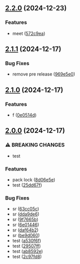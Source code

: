 ## [2.2.0](https://github.com/PPS-TrainSim/TestPPS/compare/v2.1.1...v2.2.0) (2024-12-23)

### Features

* meet ([572c9ea](https://github.com/PPS-TrainSim/TestPPS/commit/572c9eab2814e3fb4ce105270777cdc8a1bcde59))

## [2.1.1](https://github.com/PPS-TrainSim/TestPPS/compare/v2.1.0...v2.1.1) (2024-12-17)

### Bug Fixes

* remove pre release ([969e5e0](https://github.com/PPS-TrainSim/TestPPS/commit/969e5e01085cdfa0ba95f07c109be3cdde2aafc4))

## [2.1.0](https://github.com/PPS-TrainSim/TestPPS/compare/v2.0.0...v2.1.0) (2024-12-17)

### Features

* f ([0e0514d](https://github.com/PPS-TrainSim/TestPPS/commit/0e0514de13242b7b8cbb2b76ce0b92fbd4de1bfc))

## [2.0.0](https://github.com/PPS-TrainSim/TestPPS/compare/v1.0.0...v2.0.0) (2024-12-17)

### ⚠ BREAKING CHANGES

* test

### Features

* pack lock ([8d06e5e](https://github.com/PPS-TrainSim/TestPPS/commit/8d06e5e5aeca4759ba7fb77f69a6b5071bfc997e))
* test ([25dd67f](https://github.com/PPS-TrainSim/TestPPS/commit/25dd67fe3d6b779619d4de5d49054541489d71a6))

### Bug Fixes

* sr ([63cc05c](https://github.com/PPS-TrainSim/TestPPS/commit/63cc05ceef4a9698e100e00b70bb40f5af746dff))
* sr ([dda9de6](https://github.com/PPS-TrainSim/TestPPS/commit/dda9de616a890ddf9c7b7bf08b1a7ac977d4c4cf))
* sr ([9f7665b](https://github.com/PPS-TrainSim/TestPPS/commit/9f7665bf8bf6f414cb0a2a196aff9b139aacc1e1))
* sr ([6e01446](https://github.com/PPS-TrainSim/TestPPS/commit/6e01446d3f1d8620d7597ce9abce26cba95d37c7))
* sr ([daf64b2](https://github.com/PPS-TrainSim/TestPPS/commit/daf64b2bb2ce3a6d55d9a6275f4b894c12d25e07))
* sr ([be9d060](https://github.com/PPS-TrainSim/TestPPS/commit/be9d0603972e7d432b7c1dc31f19852df52d10d4))
* test ([a530f6f](https://github.com/PPS-TrainSim/TestPPS/commit/a530f6fafa2f91f2d280d98e9daec9e9e6dc9b0e))
* test ([29507ff](https://github.com/PPS-TrainSim/TestPPS/commit/29507ffa36aeea6958b31ff3b5f556cf5aaca27c))
* test ([ab8592e](https://github.com/PPS-TrainSim/TestPPS/commit/ab8592e2f2fc137de92ed007536dc0ee353ba773))
* test ([2c97fd8](https://github.com/PPS-TrainSim/TestPPS/commit/2c97fd853441e5e2e19782d445dbf457c5dd4d6e))
